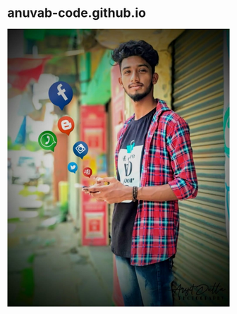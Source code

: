 # anuvab-code.github.io
<html>
<meta name="viewport" content="width=device-width, initial-scale=1.0">
<meta name="viewport" content="width=device-width, initial-scale=1.0">

<body>

<img src="arijit.jpg" alt="arijit" usemap="#workmap" style="max-width:100%;height:auto;" >

<map name="workmap">
  <area shape="circle" coords="241,300,56" alt="facebook" href="https://www.facebook.com/profile.php?id=100008633946823">
  <area shape="circle" coords="337,553,33" alt="instragram" href="https://instagram.com/wht_da_hell__?igshid=4awm67yue21a/">
  <area shape="circle" coords="366,661,23" alt="youtube" href="https://www.youtube.com/">
  <area shape="circle" coords="184,514,42" alt="whats app" href="https://api.whatsapp.com/send?phone=+918170071008/">

</map>
</body>
</html>

